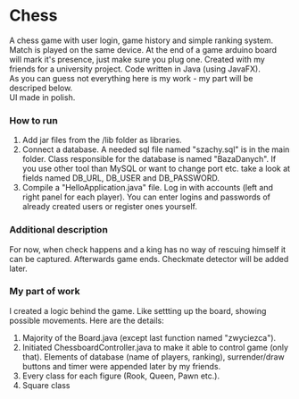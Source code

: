 # Chess
A chess game with user login, game history and simple ranking system. Match is played on the same device. At the end of a game arduino board will mark it's presence, just make sure you plug one. Created with my friends for a university project. Code written in Java (using JavaFX).  
As you can guess not everything here is my work - my part will be descriped below.  
UI made in polish.

### How to run
1. Add jar files from the /lib folder as libraries.
2. Connect a database. A needed sql file named "szachy.sql" is in the main folder. Class responsible for the database is named "BazaDanych". If you use other tool than MySQL or want to change port etc. take a look at fields named DB_URL, DB_USER and DB_PASSWORD.
3. Compile a "HelloApplication.java" file. Log in with accounts (left and right panel for each player). You can enter logins and passwords of already created users or register ones yourself. 

### Additional description
For now, when check happens and a king has no way of rescuing himself it can be captured. Afterwards game ends. Checkmate detector will be added later.

### My part of work
I created a logic behind the game. Like settting up the board, showing possible movements. Here are the details:  
1. Majority of the Board.java (except last function named "zwyciezca").
2. Initiated ChessboardController.java to make it able to control game (only that). Elements of database (name of players, ranking), surrender/draw buttons and timer were appended later by my friends.
3. Every class for each figure (Rook, Queen, Pawn etc.).
4. Square class
